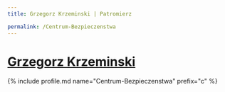 ```yaml
---
title: Grzegorz Krzeminski | Patromierz

permalink: /Centrum-Bezpieczenstwa
---
```


# [Grzegorz Krzeminski](https://patronite.pl/Centrum-Bezpieczenstwa)

{% include profile.md name="Centrum-Bezpieczenstwa" prefix="c" %}
